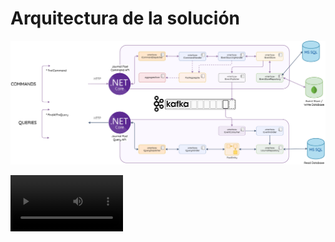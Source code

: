 # Arquitectura de la solución 

![Alt text](Architecture.png)

<video src='antifraude.mp4' width=180/>

**NOTA: revisar el video cargado en challenge.rar** 

## Tecnologías Utilizadas 
1)	Arquitectura Hexagonal
2)	Microservicios
3)	DDD
4)	CQRS
5)	TDD
6)	Aggregate
7)	Mediator Pattern
8)	Event Sourcing
9)	SOLID
10)	DRY
11)	YAGNI
12)	Kafka
13)	Entity Framework Core
14)	Web API
15)	SQL Server
16)	MongoDB
17)	Docker
18)	Postman
19)	REST
20	NET 8
21)	LINQ
22)	SSMS

## Versión de dotnet instalada 
dotnet --version 

## Versión de Docker instalada 
docker --version

## Versión de Docker Compose instalado
docker-compose --version 

## Crear una red con el siguiente comando  
docker network create --attachable -d bridge mydockernetwork

## Para verificar la red si fue creada 
docker network ls

## Para apache kafka se distribuye el docker compose 
docker-compose.yml

Ejecutar el comando 
**docker-compose up -d**

## Para mongo container  
docker run -it -d --name mongo-container -p 27017:27017 --network mydockernetwork --restart always -v mongodb_data_container:/data/db mongo:latest

## Para SQL Server
docker run -d --name sql-container --network mydockernetwork --restart always -e 'ACCEPT_EULA=Y' -e 'SA_PASSWORD=$tr0ngS@P@ssw0rd02' -e 'MSSQL_PID=Express' -p 1433:1433 mcr.microsoft.com/mssql/server:2017-latest-ubuntu

En Docker Desktop se puede visualizar los dockers creados hasta el momento 

![Alt text](docker%20desktop.png)

## En SSMS 
1) Ejecutar WebTransactionAPI con el usuario sa para que se creen la tabla y base de datos del journal
2) Ejecutar el script Create-SMUser.sql el cual permite crear el usuario propietario para la base de datos creada

![Alt text](crear%20usuario%20en%20la%20base%20de%20datos%20de%20sql%20server.png)
   
3) Cambiar las conexiones de los servicios en las dos microservicios anti-fraude y transacciones

![Alt text](cambiar%20el%20string%20de%20conexion.png)
 
## Estructura del proyecto

![Alt text](hexagonal-architectura.png)

## Testing 

1) Con postman se ejecuta 

![Alt text](postman%20test.PNG)

2) Se puede visualizar en la base de datos la trx con estado pendiente 

![Alt text](sql%20server%20pending.PNG)

3) Event Sourcing se muestra en MongoDB el evento almacenado 

![Alt text](event%20sourcing.PNG)
 
4) En Kafka en el topic request se puede visualizar el mensaje de la transacción 

![Alt text](kafka%20topic%20request.PNG)

5) El micro de antifraude realiza la validación y el resultado se muestra en el otro topic, que en base al monto la transacción es exitosa 

![Alt text](kafka%20topic%20response.PNG)

6) para visualizar el estado en la base de datos sql server con SSMS.
   
![Alt text](sql%20server%20approved%20trx.PNG)
 
